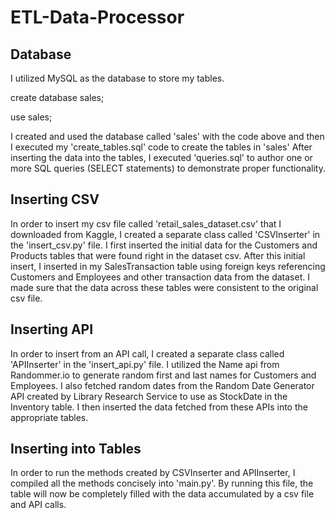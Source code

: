 # ETL-Data-Processor
## Database
I utilized MySQL as the database to store my tables.

create database sales;

use sales;

I created and used the database called 'sales' with the code above and then I executed my 'create_tables.sql' code to create the tables in 'sales'
After inserting the data into the tables, I executed 'queries.sql' to author one or more SQL queries (SELECT statements) to demonstrate proper functionality.

## Inserting CSV
In order to insert my csv file called 'retail_sales_dataset.csv' that I downloaded from Kaggle, I created a separate class called 'CSVInserter' in the  'insert_csv.py' file. I first inserted the initial data for the Customers and Products tables that were found right in the dataset csv. After this initial insert, I inserted in my SalesTransaction table using foreign keys referencing Customers and Employees and other transaction data from the dataset. I made sure that the data across these tables were consistent to the original csv file. 

## Inserting API
In order to insert from an API call, I created a separate class called 'APIInserter' in the 'insert_api.py' file. I utilized the Name api from Randommer.io to generate random first and last names for Customers and Employees. I also fetched random dates from the Random Date Generator API created by Library Research Service to use as StockDate in the Inventory table. I then inserted the data fetched from these APIs into the appropriate tables.

## Inserting into Tables
In order to run the methods created by CSVInserter and APIInserter, I compiled all the methods concisely into 'main.py'. By running this file, the table will now be completely filled with the data accumulated by a csv file and API calls.


